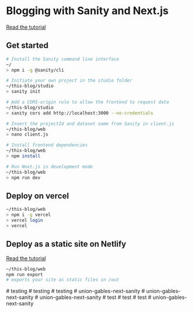 # Blogging with Sanity and Next.js

[Read the tutorial](https://www.sanity.io/blog/build-your-own-blog-with-sanity-and-next-js?utm_source=github&github_campaing=rbt)

## Get started

```sh
# Install the Sanity command line interface
~/
> npm i -g @sanity/cli

# Initiate your own project in the studio folder
~/this-blog/studio
> sanity init

# Add a CORS-origin rule to allow the frontend to request data
~/this-blog/studio
> sanity cors add http://localhost:3000 --no-credentials

# Insert the projectId and dataset name from Sanity in client.js
~/this-blog/web
> nano client.js

# Install frontend dependencies
~/this-blog/web
> npm install

# Run Next.js in development mode
~/this-blog/web
> npm run dev
```

## Deploy on vercel

```sh
~/this-blog/web
> npm i -g vercel
> vercel login
> vercel
```

## Deploy as a static site on Netlify

[Read the tutorial](https://www.sanity.io/blog/tutorial-host-your-sanity-based-next-js-project-on-netlify?utm_source=github&utm_campaign=netlifyexport)

```sh
~/this-blog/web
npm run export
# exports your site as static files in /out
```
#   t e s t i n g  
 #   t e s t i n g  
 #   t e s t i n g  
 #   u n i o n - g a b l e s - n e x t - s a n i t y  
 #   u n i o n - g a b l e s - n e x t - s a n i t y  
 #   u n i o n - g a b l e s - n e x t - s a n i t y  
 #   t e s t  
 #   t e s t  
 #   t e s t  
 #   u n i o n - g a b l e s - n e x t - s a n i t y  
 